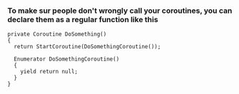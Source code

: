 <H3> To make sur people don't wrongly call your coroutines, you can declare them as a regular function like this </H3>

```
private Coroutine DoSomething()
{
  return StartCoroutine(DoSomethingCoroutine());
  
  Enumerator DoSomethingCoroutine()
  {
    yield return null;
  }
}
```
